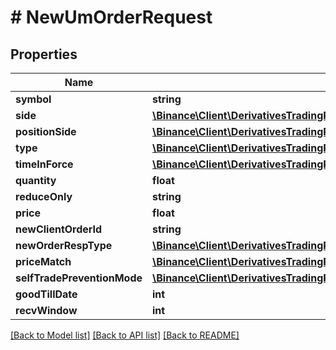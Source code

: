 # # NewUmOrderRequest

## Properties

Name | Type | Description | Notes
------------ | ------------- | ------------- | -------------
**symbol** | **string** |  |
**side** | [**\Binance\Client\DerivativesTradingPortfolioMargin\Model\Side**](Side.md) |  |
**positionSide** | [**\Binance\Client\DerivativesTradingPortfolioMargin\Model\PositionSide**](PositionSide.md) |  | [optional]
**type** | [**\Binance\Client\DerivativesTradingPortfolioMargin\Model\Type**](Type.md) |  |
**timeInForce** | [**\Binance\Client\DerivativesTradingPortfolioMargin\Model\TimeInForce**](TimeInForce.md) |  | [optional]
**quantity** | **float** |  | [optional]
**reduceOnly** | **string** |  | [optional]
**price** | **float** |  | [optional]
**newClientOrderId** | **string** |  | [optional]
**newOrderRespType** | [**\Binance\Client\DerivativesTradingPortfolioMargin\Model\NewOrderRespType**](NewOrderRespType.md) |  | [optional]
**priceMatch** | [**\Binance\Client\DerivativesTradingPortfolioMargin\Model\PriceMatch**](PriceMatch.md) |  | [optional]
**selfTradePreventionMode** | [**\Binance\Client\DerivativesTradingPortfolioMargin\Model\SelfTradePreventionMode**](SelfTradePreventionMode.md) |  | [optional]
**goodTillDate** | **int** |  | [optional]
**recvWindow** | **int** |  | [optional]

[[Back to Model list]](../../README.md#models) [[Back to API list]](../../README.md#endpoints) [[Back to README]](../../README.md)
